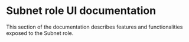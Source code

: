 # Subnet role UI documentation

This section of the documentation describes features and functionalities exposed
to the Subnet role.
